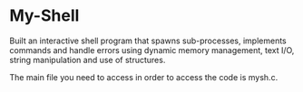 <h1>My-Shell</h1>

<p>
Built an interactive shell program that spawns sub-processes, implements commands and handle errors using dynamic memory management, text I/O, string manipulation and use of structures.
</p>

<p>
The main file you need to access in order to access the code is mysh.c.
</p>
